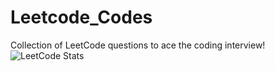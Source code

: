 # Leetcode_Codes
Collection of LeetCode questions to ace the coding interview!
![LeetCode Stats](https://leetcard.jacoblin.cool/Keshvi_575?theme=dark&font=Alata&ext=heatmap)
